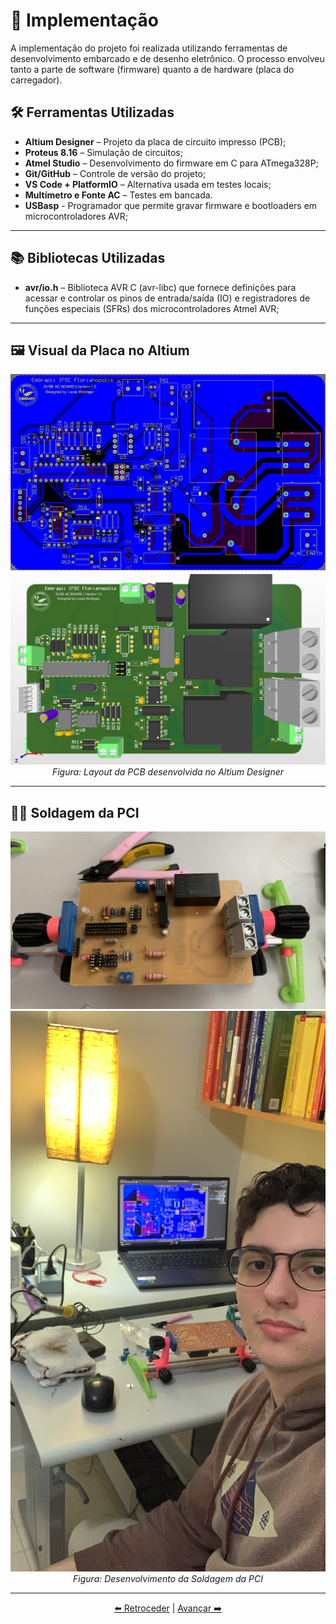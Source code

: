 # 🚀 Implementação

A implementação do projeto foi realizada utilizando ferramentas de desenvolvimento embarcado e de desenho eletrônico. O processo envolveu tanto a parte de software (firmware) quanto a de hardware (placa do carregador).

## 🛠️ Ferramentas Utilizadas

- **Altium Designer** – Projeto da placa de circuito impresso (PCB);
- **Proteus 8.16** – Simulação de circuitos;
- **Atmel Studio** – Desenvolvimento do firmware em C para ATmega328P;
- **Git/GitHub** – Controle de versão do projeto;
- **VS Code + PlatformIO** – Alternativa usada em testes locais;
- **Multímetro e Fonte AC** – Testes em bancada.
- **USBasp** - Programador que permite gravar firmware e bootloaders em microcontroladores AVR;

---
## 📚 Bibliotecas Utilizadas
- **avr/io.h** – Biblioteca AVR C (avr-libc) que fornece definições para acessar e controlar os pinos de entrada/saída (IO) e registradores de funções especiais (SFRs) dos microcontroladores Atmel AVR;

---

## 🖼️ Visual da Placa no Altium

<div align="center">
  <img src="img/layout_pci.png" alt="Imagem da placa desenvolvida no Altium" width="600"/>
  <img src="img/layout_pci_3d.png" alt="Imagem da placa desenvolvida no Altium" width="600"/>
  <br>
  <em>Figura: Layout da PCB desenvolvida no Altium Designer</em>
</div>

---

## 🧑‍🏭 Soldagem da PCI

<div align="center">
  <img src="img/manufatura.png" alt="" width="600"/>
  <img src="img/soldagem.png" alt="" width="600"/>
  <br>
  <em>Figura: Desenvolvimento da Soldagem da PCI</em>
</div>

---

<div align="center">

[⬅️ Retroceder](projeto.md) | [Avançar ➡️](testes.md)

</div>
